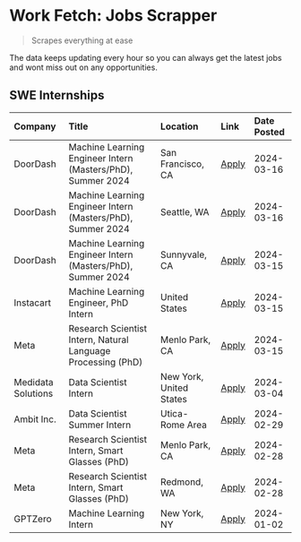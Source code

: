 # Work Fetch: Jobs Scrapper
> Scrapes everything at ease

The data keeps updating every hour so you can always get the latest jobs and wont miss out on any opportunities.

## SWE Internships
<!--START_SECTION:workfetch-->
| Company            | Title                                                        | Location                | Link                                                                                                                                                                                                                                                                   | Date Posted   |
|:-------------------|:-------------------------------------------------------------|:------------------------|:-----------------------------------------------------------------------------------------------------------------------------------------------------------------------------------------------------------------------------------------------------------------------|:--------------|
| DoorDash           | Machine Learning Engineer Intern (Masters/PhD), Summer 2024  | San Francisco, CA       | [Apply](https://www.linkedin.com/jobs/view/machine-learning-engineer-intern-masters-phd-summer-2024-at-doordash-3736457737?position=3&pageNum=0&refId=7hc1A6eCnZSq03eCnbj0%2BQ%3D%3D&trackingId=QkEdngkcdZ6bIYFejEdpxg%3D%3D&trk=public_jobs_jserp-result_search-card) | 2024-03-16    |
| DoorDash           | Machine Learning Engineer Intern (Masters/PhD), Summer 2024  | Seattle, WA             | [Apply](https://www.linkedin.com/jobs/view/machine-learning-engineer-intern-masters-phd-summer-2024-at-doordash-3736455966?position=4&pageNum=0&refId=7hc1A6eCnZSq03eCnbj0%2BQ%3D%3D&trackingId=g63TdOGoxxXulU81rVqraQ%3D%3D&trk=public_jobs_jserp-result_search-card) | 2024-03-16    |
| DoorDash           | Machine Learning Engineer Intern (Masters/PhD), Summer 2024  | Sunnyvale, CA           | [Apply](https://www.linkedin.com/jobs/view/machine-learning-engineer-intern-masters-phd-summer-2024-at-doordash-3736454973?position=2&pageNum=0&refId=7hc1A6eCnZSq03eCnbj0%2BQ%3D%3D&trackingId=kwhXWmYldUAhLVyzQeOx3w%3D%3D&trk=public_jobs_jserp-result_search-card) | 2024-03-15    |
| Instacart          | Machine Learning Engineer, PhD Intern                        | United States           | [Apply](https://www.linkedin.com/jobs/view/machine-learning-engineer-phd-intern-at-instacart-3815634369?position=5&pageNum=0&refId=7hc1A6eCnZSq03eCnbj0%2BQ%3D%3D&trackingId=hB20qvNK3N0B6VMPYamyOw%3D%3D&trk=public_jobs_jserp-result_search-card)                    | 2024-03-15    |
| Meta               | Research Scientist Intern, Natural Language Processing (PhD) | Menlo Park, CA          | [Apply](https://www.linkedin.com/jobs/view/research-scientist-intern-natural-language-processing-phd-at-meta-3858718375?position=7&pageNum=0&refId=7hc1A6eCnZSq03eCnbj0%2BQ%3D%3D&trackingId=YKR0LfGfAmH91l39IRlYcg%3D%3D&trk=public_jobs_jserp-result_search-card)    | 2024-03-15    |
| Medidata Solutions | Data Scientist Intern                                        | New York, United States | [Apply](https://www.linkedin.com/jobs/view/data-scientist-intern-at-medidata-solutions-3810253704?position=9&pageNum=0&refId=7hc1A6eCnZSq03eCnbj0%2BQ%3D%3D&trackingId=OA%2FuSqRGtp6L%2F3PeHMsofg%3D%3D&trk=public_jobs_jserp-result_search-card)                      | 2024-03-04    |
| Ambit Inc.         | Data Scientist Summer Intern                                 | Utica-Rome Area         | [Apply](https://www.linkedin.com/jobs/view/data-scientist-summer-intern-at-ambit-inc-3843121918?position=10&pageNum=0&refId=7hc1A6eCnZSq03eCnbj0%2BQ%3D%3D&trackingId=itKPxCI1oFzP6By7pwL4Xw%3D%3D&trk=public_jobs_jserp-result_search-card)                           | 2024-02-29    |
| Meta               | Research Scientist Intern, Smart Glasses (PhD)               | Menlo Park, CA          | [Apply](https://www.linkedin.com/jobs/view/research-scientist-intern-smart-glasses-phd-at-meta-3811308332?position=11&pageNum=0&refId=7hc1A6eCnZSq03eCnbj0%2BQ%3D%3D&trackingId=%2FscK3RoDqYH3VLpI32ZWBA%3D%3D&trk=public_jobs_jserp-result_search-card)               | 2024-02-28    |
| Meta               | Research Scientist Intern, Smart Glasses (PhD)               | Redmond, WA             | [Apply](https://www.linkedin.com/jobs/view/research-scientist-intern-smart-glasses-phd-at-meta-3811304794?position=12&pageNum=0&refId=7hc1A6eCnZSq03eCnbj0%2BQ%3D%3D&trackingId=ntakcaVnixBFqVweShnGag%3D%3D&trk=public_jobs_jserp-result_search-card)                 | 2024-02-28    |
| GPTZero            | Machine Learning Intern                                      | New York, NY            | [Apply](https://www.linkedin.com/jobs/view/machine-learning-intern-at-gptzero-3796844451?position=8&pageNum=0&refId=7hc1A6eCnZSq03eCnbj0%2BQ%3D%3D&trackingId=kuBX48rsM9F6uJ%2B2%2By%2F5iA%3D%3D&trk=public_jobs_jserp-result_search-card)                             | 2024-01-02    |
<!--END_SECTION:workfetch-->
